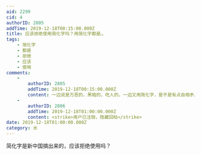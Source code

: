 ```yaml
---
aid: 2299
cid: 4
authorID: 2805
addTime: 2019-12-18T00:15:00.000Z
title: 应该拒绝使用简化字吗？用简化字都是…
tags:
    - 简化字
    - 都是
    - 拒绝
    - 应该
    - 使用
comments:
    -
        authorID: 2805
        addTime: 2019-12-18T00:15:00.000Z
        content: 一边说是万恶的，黑暗的，吃人的，一边又用简化字，是不是有点自相矛盾呢？
    -
        authorID: 2806
        addTime: 2019-12-18T01:00:00.000Z
        content: <strike>用户已注销，隐藏回帖</strike>
date: 2019-12-18T01:00:00.000Z
category: 水
---
```


简化字是新中国搞出来的，应该拒绝使用吗？
